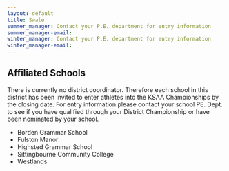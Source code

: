 ```yaml
---
layout: default
title: Swale
summer_manager: Contact your P.E. department for entry information
summer_manager-email: 
winter_manager: Contact your P.E. department for entry information
winter_manager-email: 
---
```


## Affiliated Schools

There is currently no district coordinator. Therefore each school in this district has been invited to enter athletes into the KSAA Championships by the closing date. For entry information please contact your school PE. Dept. to see if you have qualified through your District Championship or have been nominated by your school.

- Borden Grammar School
- Fulston Manor
- Highsted Grammar School
- Sittingbourne Community College
- Westlands